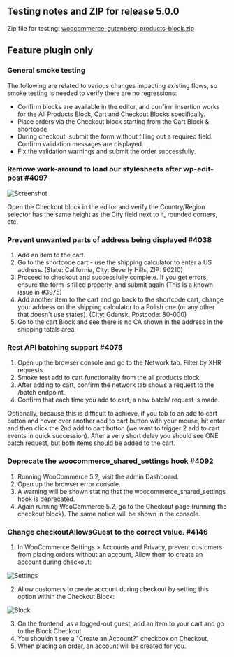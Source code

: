 ## Testing notes and ZIP for release 5.0.0

Zip file for testing: [woocommerce-gutenberg-products-block.zip](https://github.com/woocommerce/woocommerce-gutenberg-products-block/files/6304864/woocommerce-gutenberg-products-block.zip)

## Feature plugin only

### General smoke testing

The following are related to various changes impacting existing flows, so smoke testing is needed to verify there are no regressions:

-   Confirm blocks are available in the editor, and confirm insertion works for the All Products Block, Cart and Checkout Blocks specifically.
-   Place orders via the Checkout block starting from the Cart Block & shortcode
-   During checkout, submit the form without filling out a required field. Confirm validation messages are displayed.
-   Fix the validation warnings and submit the order successfully.

### Remove work-around to load our stylesheets after wp-edit-post #4097

![Screenshot](https://user-images.githubusercontent.com/3616980/115833554-78ec8600-a414-11eb-8828-c52ec427fa79.png)

Open the Checkout block in the editor and verify the Country/Region selector has the same height as the City field next to it, rounded corners, etc.

### Prevent unwanted parts of address being displayed #4038

1. Add an item to the cart.
2. Go to the shortcode cart - use the shipping calculator to enter a US address. (State: California, City: Beverly Hills, ZIP: 90210)
3. Proceed to checkout and successfully complete. If you get errors, ensure the form is filled properly, and submit again (This is a known issue in #3975)
4. Add another item to the cart and go back to the shortcode cart, change your address on the shipping calculator to a Polish one (or any other that doesn't use states). (City: Gdansk, Postcode: 80-000)
5. Go to the cart Block and see there is no CA shown in the address in the shipping totals area.

### Rest API batching support #4075

1. Open up the browser console and go to the Network tab. Filter by XHR requests.
2. Smoke test add to cart functionality from the all products block.
3. After adding to cart, confirm the network tab shows a request to the /batch endpoint.
4. Confirm that each time you add to cart, a new batch/ request is made.

Optionally, because this is difficult to achieve, if you tab to an add to cart button and hover over another add to cart button with your mouse, hit enter and then click the 2nd add to cart button (we want to trigger 2 add to cart events in quick succession). After a very short delay you should see ONE batch request, but both items should be added to the cart.

### Deprecate the woocommerce_shared_settings hook #4092

1. Running WooCommerce 5.2, visit the admin Dashboard.
2. Open up the browser error console.
3. A warning will be shown stating that the woocommerce_shared_settings hook is deprecated.
4. Again running WooCommerce 5.2, go to the Checkout page (running the checkout block). The same notice will be shown in the console.

### Change checkoutAllowsGuest to the correct value. #4146

1. In WooCommerce Settings > Accounts and Privacy, prevent customers from placing orders without an account, Allow them to create an account during checkout:

![Settings](https://user-images.githubusercontent.com/6165348/116407897-22bf7e80-a82a-11eb-982f-03d09dcc0e1f.png)

2. Allow customers to create account during checkout by setting this option within the Checkout Block:

![Block](https://user-images.githubusercontent.com/6165348/116407897-22bf7e80-a82a-11eb-982f-03d09dcc0e1f.png)

3. On the frontend, as a logged-out guest, add an item to your cart and go to the Block Checkout.
4. You shouldn't see a "Create an Account?" checkbox on Checkout.
5. When placing an order, an account will be created for you.
